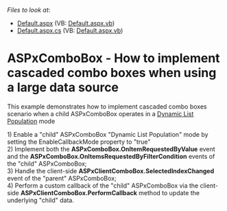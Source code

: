 <!-- default file list -->
*Files to look at*:

* [Default.aspx](./CS/WebSite/Default.aspx) (VB: [Default.aspx.vb](./VB/WebSite/Default.aspx.vb))
* [Default.aspx.cs](./CS/WebSite/Default.aspx.cs) (VB: [Default.aspx.vb](./VB/WebSite/Default.aspx.vb))
<!-- default file list end -->
# ASPxComboBox - How to implement cascaded combo boxes when using a large data source


<p>This example demonstrates how to implement cascaded combo boxes scenario when a child ASPxComboBox operates in a <a href="http://documentation.devexpress.com/#AspNet/CustomDocument8196"><u>Dynamic List Population</u></a> mode</p><p>1) Enable a "child" ASPxComboBox "Dynamic List Population" mode by setting the EnableCallbackMode property to "true"<br />
2) Implement both the <strong>ASPxComboBox.OnItemRequestedByValue</strong> event and the <strong>ASPxComboBox.OnItemsRequestedByFilterCondition</strong> events of the "child" ASPxComboBox;<br />
3) Handle the client-side <strong>ASPxClientComboBox.SelectedIndexChanged</strong> event of the "parent" ASPxComboBox;<br />
4) Perform a custom callback of the "child" ASPxComboBox via the client-side <strong>ASPxClientComboBox.PerformCallback</strong> method to update the underlying "child" data.</p>

<br/>


